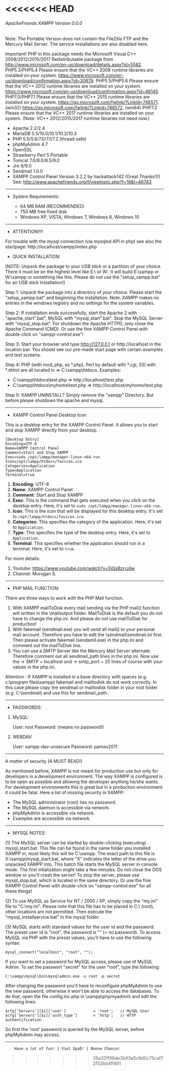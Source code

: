 <<<<<<< HEAD
=======
###### ApacheFriends XAMPP Version 0.0.0 ######
 
Note: The Portable Version does not contain the FileZilla FTP and the Mercury Mail Server. The service installations are also disabled here.


Important! PHP in this package needs the Microsoft Visual C++ 2008/2012/2015/2017 Redistributable package from
http://www.microsoft.com/en-us/download/details.aspx?id=5582.
PHP5.3/PHP5.4 Please ensure that the VC++ 2008 runtime libraries are installed on your system. 
https://www.microsoft.com/en-us/download/confirmation.aspx?id=30679.
PHP5.5/PHP5.6 Please ensure that the VC++ 2012 runtime libraries are installed on your system. 
https://www.microsoft.com/en-us/download/confirmation.aspx?id=48145.
PHP7.0/PHP7.1 Please ensure that the VC++ 2015 runtime libraries are installed on your system. 
https://go.microsoft.com/fwlink/?LinkId=746571. (win32)
https://go.microsoft.com/fwlink/?LinkId=746572. (win64)
PHP7.2 Please ensure that the VC++ 2017 runtime libraries are installed on your system. 
(Note: VC++ 2012/2015/2017 runtime libraries not need now.)

  + Apache 2.2/2.4
  + MariaDB 5.5/10.0/10.1/10.2/10.3
  + PHP 5.5/5.6/7.0/7.1/7.2 (thread safe)
  + phpMyAdmin 4.7
  + OpenSSL
  + Strawberry Perl 5 Portable
  + Tomcat 7.0/8.0/8.5/9.0
  + Jre 8/9.0
  + Sendmail 1.0.0
  + XAMPP Control Panel Version 3.2.2 by hackattack142 (Great Thanks!!))
    See: http://www.apachefriends.org/f/viewtopic.php?f=16&t=46743

--------------------------------------------------------------- 

* System Requirements:
 
  + 64 MB RAM (RECOMMENDED)
  + 750 MB free fixed disk 
  + Windows XP, VISTA, Windows 7, Windows 8, Windows 10

---------------------------------------------------------------

* ATTENTION!!!!

For trouble with the mysql connection (via mysqlnd API in php) see also the startpage: 
http://localhost/xampp/index.php

* QUICK INSTALLATION:

[NOTE: Unpack the package to your USB stick or a partition of your choice.
There it must be on the highest level like E:\ or W:\. It will 
build E:\xampp or W:\xampp or something like this. Please do not use the "setup_xampp.bat" for an USB stick installation!]   

Step 1: Unpack the package into a directory of your choice. Please start the 
"setup_xampp.bat" and beginning the installation. Note: XAMPP makes no entries in the windows registry and no settings for the system variables.

Step 2: If installation ends successfully, start the Apache 2 with 
"apache_start".bat", MySQL with "mysql_start".bat". Stop the MySQL Server with "mysql_stop.bat". For shutdown the Apache HTTPD, only close the Apache Command (CMD). Or use the fine XAMPP Control Panel with double-click on "xampp-control.exe"! 

Step 3: Start your browser and type http://127.0.0.1 or http://localhost in the location bar. You should see our pre-made
start page with certain examples and test screens.

Step 4: PHP (with mod_php, as *.php), Perl by default with *.cgi, SSI with *.shtml are all located in => C:\xampp\htdocs\.
Examples:
- C:\xampp\htdocs\test.php => http://localhost/test.php
- C:\xampp\htdocs\myhome\test.php => http://localhost/myhome/test.php

Step 5: XAMPP UNINSTALL? Simply remove the "xampp" Directory.
But before please shutdown the apache and mysql.

---------------------------------------------------------------

* XAMPP Control Panel Desktop Icon

This is a desktop entry for the XAMPP Control Panel. It allows you to start and stop XAMPP directly from your desktop.

    [Desktop Entry]
    Encoding=UTF-8
    Name=XAMPP Control Panel
    Comment=Start and Stop XAMPP
    Exec=sudo /opt/lampp/manager-linux-x64.run
    Icon=/opt/lampp/htdocs/favicon.ico
    Categories=Application
    Type=Application
    Terminal=true

1) **Encoding**: UTF-8
2) **Name**: XAMPP Control Panel
3) **Comment**: Start and Stop XAMPP
4) **Exec**: This is the command that gets executed when you click on the desktop entry. Here, it's set to `sudo /opt/lampp/manager-linux-x64.run`.
5) **Icon**: This is the icon that will be displayed for this desktop entry. It's set to `/opt/lampp/htdocs/favicon.ico`.
6) **Categories**: This specifies the category of the application. Here, it's set to `Application`.
7) **Type**: This specifies the type of the desktop entry. Here, it's set to `Application`.
8) **Terminal**: This specifies whether the application should run in a terminal. Here, it's set to `true`.

For more details:
1) Youtube: https://www.youtube.com/watch?v=SjQsBzrrJdw
2) Channel: Murugan S.

---------------------------------------------------------------

* PHP MAIL FUNCTION:

There are three ways to work with the PHP Mail function.

1) With XAMPP mailToDisk every mail sending via the PHP mail() function will written in the <xampp>\mailoutput folder. MailToDisk is the default you do not have to change the php.ini. And please do not use mailToDisk for production! 
2) With fakemail (sendmail.exe) you will send all mail() to your personal mail account. Therefore you have to edit the <xampp>\sendmail\sendmail.ini first. Then please activate fakemail (sendamil.exe) in the php.ini and comment out the mailToDisk line.       
3) You can use a SMTP Server like the Mercury Mail Server alternate. Therefore comment out all sendmail_path lines in the php.ini. Now use the -> SMTP = localhost und -> smtp_port = 25 lines of course with your values in the php.ini.    

Attention : If XAMPP is installed in a base directory with spaces (e.g. c:\program files\xampp) fakemail and mailtodisk do not work correctly. In this case please copy the sendmail or mailtodisk folder in your root folder (e.g. C:\sendmail) and use this for sendmail_path.

---------------------------------------------------------------

* PASSWORDS:

1) MySQL:

   User: root
   Password:
   (means no password!)

4) WEBDAV:

   User: xampp-dav-unsecure
   Password: ppmax2011 
   
---------------------------------------------------------------


A matter of security (A MUST READ!)

As mentioned before, XAMPP is not meant for production use but only for developers in a development environment. The way XAMPP is configured is to be open as possible and allowing the developer anything he/she wants. For development environments this is great but in a production environment it could be fatal. Here a list of missing security 
in XAMPP:

- The MySQL administrator (root) has no password.
- The MySQL daemon is accessible via network.
- phpMyAdmin is accessible via network.
- Examples are accessible via network.

---------------------------------------------------------------

* MYSQL NOTES:

(1) The MySQL server can be started by double-clicking (executing) mysql_start.bat. This file can be found in the same folder you installed XAMPP in, most likely this will be C:\xampp\.
The exact path to this file is X:\xampp\mysql_start.bat, where "X" indicates the letter of the drive you unpacked XAMPP into. This batch file starts the MySQL server in console mode. The first intialization might take a few minutes.
Do not close the DOS window or you'll crash the server! To stop the server, please use mysql_stop.bat, which is located in the same directory. Or use the fine XAMPP Control Panel with double-click on "xampp-control.exe" for all these things! 

(2) To use MySQL as Service for NT / 2000 / XP, simply copy the "my.ini" file to "C:\my.ini". Please note that this file has to be placed in C:\ (root), other locations are not permitted. Then execute the "mysql_installservice.bat" in the mysql folder.

(3) MySQL starts with standard values for the user id and the password. The preset user id is "root", the password is "" (= no password). To access MySQL via PHP with the preset values, you'll have to use the following syntax:

	mysql_connect("localhost", "root", "");

If you want to set a password for MySQL access, please use of MySQL Admin.
To set the passwort "secret" for the user "root", type the following:

	C:\xampp\mysql\bin\mysqladmin.exe -u root -p secret
    
After changing the password you'll have to reconfigure phpMyAdmin to use the new password, otherwise it won't be able to access the databases. To do that, open the file config.inc.php in \xampp\phpmyadmin\ and edit the following lines:

	$cfg['Servers'][$i]['user']            = 'root';   // MySQL User
	$cfg['Servers'][$i]['auth_type']       = 'http';   // HTTP authentification

So first the 'root' password is queried by the MySQL server, before phpMyAdmin may access.
  	    	
---------------------------------------------------------------    

		Have a lot of fun! | Viel Spaß! | Bonne Chance!
>>>>>>> 26a32ff98de3b93a5c8d0c75caf72f52bb4ff461
